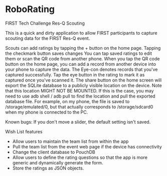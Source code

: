 # RoboRating
FIRST Tech Challenge Res-Q Scouting

This is a quick and dirty application to allow FIRST participants to capture scouting data for the FIRST Res-Q event.

Scouts can add ratings by tapping the + button on the home page.
Tapping the checkmark button saves changes
You can tap saved ratings to edit them or scan the QR code from another phone.
When you tap the QR code button on the home page, you can add a record from another device into your phone to capture the data.
The Eye-con denotes records that you've captured successfully.  Tap the eye button in the rating to mark it as captured once you've scanned it.
The share button on the home screen will export the SQLite database to a publicly visible location on the device.  Note that this location MIGHT NOT BE MOUNTED. 
If this is the case, you may need to use adb shell / adb pull to find the location and pull the exported database file.  For example,
on my phone, the file is saved to /storage/emulated/0, but that actually corresponds to /storage/sdcard0 when my phone is connected to the PC.

Known bugs:  If you don't move a slider, the default setting isn't saved.  

Wish List features
* Allow users to maintain the team list from within the app
* Pull the team list from the event web page if the device has connectivity
* Change the client database to PouchDB
* Allow users to define the rating questions so that the app is more generic and dynamically generate the form.
* Store the ratings as JSON objects.
